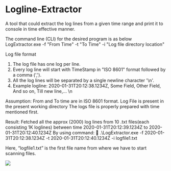 # Logline-Extractor



 A tool that could extract the log lines from a given time range and print it to console in time effective manner.

 The command line (CLI) for the desired program is as below 
LogExtractor.exe -f "From Time" -t "To Time" -i "Log file directory location"


 Log file format 
1. The log file has one log per line. 
2. Every log line will start with TimeStamp in "ISO 8601" format followed by a comma (','). 
3. All the log lines will be separated by a single newline character '\n'. 
4. Example logline: 2020-01-31T20:12:38.1234Z, Some Field, Other Field, And so on, Till new line,... \n 

Assumption: From and To time are in ISO 8601 format.
		Log File is present in the present working directory
The logs file is properly prepared with time mentioned first.



Result:  Fetched all the approx (2000) log lines from 10 .txt files(each consisting 1K loglines) between time 2020-01-31T20:12:39.1234Z to 2020-01-31T20:12:40.1234Z
By using command:  
.\LogExtractor.exe -f 2020-01-31T20:12:38.1234Z -t 2020-01-31T20:12:40.1234Z -i logfile1.txt

 Here, “logfile1.txt” is the first file name from where we have to start scanning files.
 
 <img src="C:\Users\hp\Desktop\console_application\result.png">  



 
